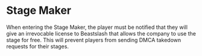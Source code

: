 # Stage Maker
When entering the Stage Maker, the player must be notified that they will give an irrevocable license to Beastslash that allows the company to use the stage for free. This will prevent players from sending DMCA takedown requests for their stages. 

